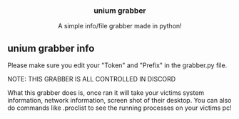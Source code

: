 <h3 align="center">unium grabber</h3>

  <p align="center">
    A simple info/file grabber made in python!
    <br />
  </p>
</div>

## unium grabber info

Please make sure you edit your "Token" and "Prefix" in the grabber.py file.

NOTE: THIS GRABBER IS ALL CONTROLLED IN DISCORD

What this grabber does is, once ran it will take your victims system information, network information, screen shot of their desktop.
You can also do commands like .proclist to see the running processes on your victims pc!
